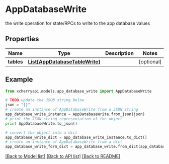 # AppDatabaseWrite

the write operation for state/RPCs to write to the app database values

## Properties

Name | Type | Description | Notes
------------ | ------------- | ------------- | -------------
**tables** | [**List[AppDatabaseTableWrite]**](AppDatabaseTableWrite.md) |  | [optional] 

## Example

```python
from xcherryapi.models.app_database_write import AppDatabaseWrite

# TODO update the JSON string below
json = "{}"
# create an instance of AppDatabaseWrite from a JSON string
app_database_write_instance = AppDatabaseWrite.from_json(json)
# print the JSON string representation of the object
print AppDatabaseWrite.to_json()

# convert the object into a dict
app_database_write_dict = app_database_write_instance.to_dict()
# create an instance of AppDatabaseWrite from a dict
app_database_write_form_dict = app_database_write.from_dict(app_database_write_dict)
```
[[Back to Model list]](../README.md#documentation-for-models) [[Back to API list]](../README.md#documentation-for-api-endpoints) [[Back to README]](../README.md)


